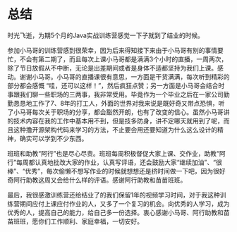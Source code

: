 # 总结

时光飞逝，为期5个月的Java实战训练营感觉一下子就到了结业的时候。

参加小马哥的训练营感到很荣幸，因为后来得知接下来由于小马哥有别的事情要忙，不会有第二期了，而且每次上课小马哥都是满满3个小时的直播，一周两次，除了节日放假从不中断，无论是出差期间或者是身体不适都坚持为我们上课。感动。谢谢小马哥。小马哥的直播课很有意思，一方面是干货满满，每次听到精彩的部分都会感慨 “哇，还可以这样！”，然后疯狂点赞；另一方面是小马哥会结合时事跟我们聊一些职场的三两事，我非常受用。毕竟作为一个毕业之后在一家公司勤勤恳恳地工作了7、8年的打工人，外面的世界对我来说是既好奇又带点恐惧，听了小马哥每次关于职场的分享，都会豁然开朗，也有了改变的信心。虽然小马哥讲的技术内容在我的工作中基本用不到，但是技多防身，讲不定哪天就用到了呢，而且这种撸开源架构代码来学习的方法，不止要会用还要知道为什么这么设计的精神，确实可以学到不少东西。

班班和助教“阿行”也是尽心尽责。班班每周积极督促大家上课、交作业，助教“阿行”每周都认真地批改大家的作业，认真写评语，还会鼓励大家“继续加油”、“很棒”、“优秀”，每次偷懒不想写作业的时候就想想还是挤时间做一下吧，因为很好奇阿行助教这周又会给什么样的评语。感谢阿行助教和苗苗班班。

最后，我很感激训练营还给结业了的我们保留1年的视频学习时间，对于我这种训练营期间应付上课应付作业的人，又多了一个复习的机会。向优秀的人学习，成为优秀的人，提高自己的能力，给自己多一份选择。衷心感谢小马哥、阿行助教和苗苗班班，愿你们工作顺利、家庭幸福，一切安好。
